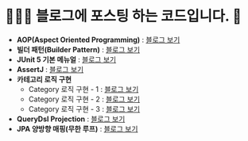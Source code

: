 # 🧑🏻‍💻 __블로그에 포스팅 하는 코드입니다.__  🐥
* __AOP(Aspect Oriented Programming)__ : [블로그 보기](https://jarvics.tistory.com/49?category=937434)   
* __빌더 패턴(Builder Pattern)__ : [블로그 보기](https://jarvics.tistory.com/49?category=937434)
* __JUnit 5 기본 메뉴얼__ : [블로그 보기](https://jarvics.tistory.com/81)
* __AssertJ__ : [블로그 보기](https://jarvics.tistory.com/82)
* __카테고리 로직 구현__
  * Category 로직 구현 - 1 : [블로그 보기](https://jarvics.tistory.com/83)
  * Category 로직 구현 - 2 : [블로그 보기](https://jarvics.tistory.com/84)
  * Category 로직 구현 - 3 : [블로그 보기](https://jarvics.tistory.com/85)
* __QueryDsl Projection__ : [블로그 보기](https://jarvics.tistory.com/86)
* __JPA 양방향 매핑(무한 루프)__ : [블로그 보기](https://jarvics.tistory.com/87)
